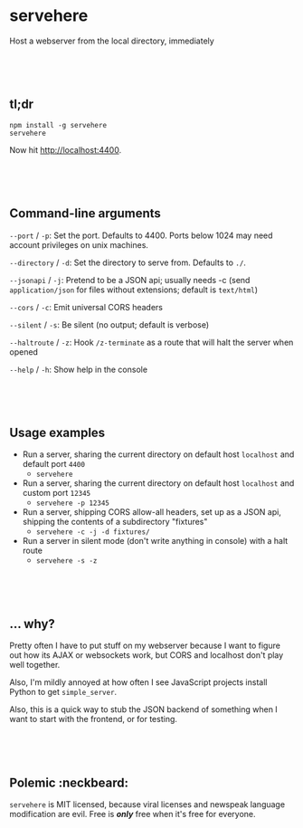 # servehere

Host a webserver from the local directory, immediately





&nbsp;

&nbsp;

## tl;dr

```
npm install -g servehere
servehere
```

Now hit [http://localhost:4400](http://localhost:4400).





&nbsp;

&nbsp;

## Command-line arguments

`--port` / `-p`: Set the port.  Defaults to 4400.  Ports below 1024 may need account privileges on unix machines.

`--directory` / `-d`: Set the directory to serve from.  Defaults to `./`.

`--jsonapi` / `-j`: Pretend to be a JSON api; usually needs -c (send `application/json` for files without extensions; default is `text/html`)

`--cors` / `-c`: Emit universal CORS headers

`--silent` / `-s`: Be silent (no output; default is verbose)

`--haltroute` / `-z`: Hook `/z-terminate` as a route that will halt the server when opened

`--help` / `-h`: Show help in the console





&nbsp;

&nbsp;

## Usage examples

* Run a server, sharing the current directory on default host `localhost` and default port `4400`
    * `servehere`
* Run a server, sharing the current directory on default host `localhost` and custom port `12345`
    * `servehere -p 12345`
* Run a server, shipping CORS allow-all headers, set up as a JSON api, shipping the contents of a subdirectory "fixtures"
    * `servehere -c -j -d fixtures/`
* Run a server in silent mode (don't write anything in console) with a halt route
    * `servehere -s -z`





&nbsp;

&nbsp;

## ... why?

Pretty often I have to put stuff on my webserver because I want to figure out how its AJAX or websockets work, but CORS and localhost don't play well together.

Also, I'm mildly annoyed at how often I see JavaScript projects install Python to get `simple_server`.

Also, this is a quick way to stub the JSON backend of something when I want to start with the frontend, or for testing.





&nbsp;

&nbsp;

Polemic :neckbeard:
-------------------

`servehere` is MIT licensed, because viral licenses and newspeak language modification are evil.  Free is ***only*** free when it's free for everyone.
